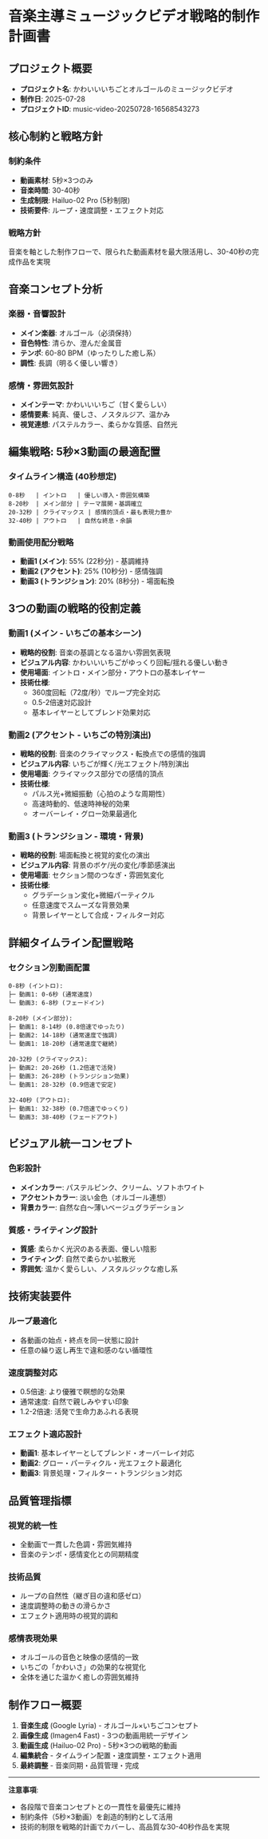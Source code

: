 # 音楽主導ミュージックビデオ戦略的制作計画書

## プロジェクト概要
- **プロジェクト名**: かわいいいちごとオルゴールのミュージックビデオ
- **制作日**: 2025-07-28
- **プロジェクトID**: music-video-20250728-16568543273

## 核心制約と戦略方針

### 制約条件
- **動画素材**: 5秒×3つのみ
- **音楽時間**: 30-40秒
- **生成制限**: Hailuo-02 Pro (5秒制限)
- **技術要件**: ループ・速度調整・エフェクト対応

### 戦略方針
音楽を軸とした制作フローで、限られた動画素材を最大限活用し、30-40秒の完成作品を実現

## 音楽コンセプト分析

### 楽器・音響設計
- **メイン楽器**: オルゴール（必須保持）
- **音色特性**: 清らか、澄んだ金属音
- **テンポ**: 60-80 BPM（ゆったりした癒し系）
- **調性**: 長調（明るく優しい響き）

### 感情・雰囲気設計
- **メインテーマ**: かわいいいちご（甘く愛らしい）
- **感情要素**: 純真、優しさ、ノスタルジア、温かみ
- **視覚連想**: パステルカラー、柔らかな質感、自然光

## 編集戦略: 5秒×3動画の最適配置

### タイムライン構造 (40秒想定)
```
0-8秒   | イントロ   | 優しい導入・雰囲気構築
8-20秒  | メイン部分 | テーマ展開・基調確立  
20-32秒 | クライマックス | 感情的頂点・最も表現力豊か
32-40秒 | アウトロ   | 自然な終息・余韻
```

### 動画使用配分戦略
- **動画1 (メイン)**: 55% (22秒分) - 基調維持
- **動画2 (アクセント)**: 25% (10秒分) - 感情強調
- **動画3 (トランジション)**: 20% (8秒分) - 場面転換

## 3つの動画の戦略的役割定義

### 動画1 (メイン - いちごの基本シーン)
- **戦略的役割**: 音楽の基調となる温かい雰囲気表現
- **ビジュアル内容**: かわいいいちごがゆっくり回転/揺れる優しい動き
- **使用場面**: イントロ・メイン部分・アウトロの基本レイヤー
- **技術仕様**: 
  - 360度回転（72度/秒）でループ完全対応
  - 0.5-2倍速対応設計
  - 基本レイヤーとしてブレンド効果対応

### 動画2 (アクセント - いちごの特別演出)
- **戦略的役割**: 音楽のクライマックス・転換点での感情的強調
- **ビジュアル内容**: いちごが輝く/光エフェクト/特別演出
- **使用場面**: クライマックス部分での感情的頂点
- **技術仕様**:
  - パルス光+微細振動（心拍のような周期性）
  - 高速時動的、低速時神秘的効果
  - オーバーレイ・グロー効果最適化

### 動画3 (トランジション - 環境・背景)
- **戦略的役割**: 場面転換と視覚的変化の演出
- **ビジュアル内容**: 背景のボケ/光の変化/季節感演出
- **使用場面**: セクション間のつなぎ・雰囲気変化
- **技術仕様**:
  - グラデーション変化+微細パーティクル
  - 任意速度でスムーズな背景効果
  - 背景レイヤーとして合成・フィルター対応

## 詳細タイムライン配置戦略

### セクション別動画配置
```
0-8秒 (イントロ):
├─ 動画1: 0-6秒 (通常速度)
└─ 動画3: 6-8秒 (フェードイン)

8-20秒 (メイン部分):
├─ 動画1: 8-14秒 (0.8倍速でゆったり)
├─ 動画2: 14-18秒 (通常速度で強調)
└─ 動画1: 18-20秒 (通常速度で継続)

20-32秒 (クライマックス):
├─ 動画2: 20-26秒 (1.2倍速で活発)
├─ 動画3: 26-28秒 (トランジション効果)
└─ 動画1: 28-32秒 (0.9倍速で安定)

32-40秒 (アウトロ):
├─ 動画1: 32-38秒 (0.7倍速でゆっくり)
└─ 動画3: 38-40秒 (フェードアウト)
```

## ビジュアル統一コンセプト

### 色彩設計
- **メインカラー**: パステルピンク、クリーム、ソフトホワイト
- **アクセントカラー**: 淡い金色（オルゴール連想）
- **背景カラー**: 自然な白〜薄いベージュグラデーション

### 質感・ライティング設計
- **質感**: 柔らかく光沢のある表面、優しい陰影
- **ライティング**: 自然で柔らかい拡散光
- **雰囲気**: 温かく愛らしい、ノスタルジックな癒し系

## 技術実装要件

### ループ最適化
- 各動画の始点・終点を同一状態に設計
- 任意の繰り返し再生で違和感のない循環性

### 速度調整対応
- 0.5倍速: より優雅で瞑想的な効果
- 通常速度: 自然で親しみやすい印象
- 1.2-2倍速: 活発で生命力あふれる表現

### エフェクト適応設計
- **動画1**: 基本レイヤーとしてブレンド・オーバーレイ対応
- **動画2**: グロー・パーティクル・光エフェクト最適化
- **動画3**: 背景処理・フィルター・トランジション対応

## 品質管理指標

### 視覚的統一性
- 全動画で一貫した色調・雰囲気維持
- 音楽のテンポ・感情変化との同期精度

### 技術品質
- ループの自然性（継ぎ目の違和感ゼロ）
- 速度調整時の動きの滑らかさ
- エフェクト適用時の視覚的調和

### 感情表現効果
- オルゴールの音色と映像の感情的一致
- いちごの「かわいさ」の効果的な視覚化
- 全体を通じた温かく癒しの雰囲気維持

## 制作フロー概要

1. **音楽生成** (Google Lyria) - オルゴール×いちごコンセプト
2. **画像生成** (Imagen4 Fast) - 3つの動画用統一デザイン
3. **動画生成** (Hailuo-02 Pro) - 5秒×3つの戦略的動画
4. **編集統合** - タイムライン配置・速度調整・エフェクト適用
5. **最終調整** - 音楽同期・品質管理・完成

---

**注意事項**: 
- 各段階で音楽コンセプトとの一貫性を最優先に維持
- 制約条件（5秒×3動画）を創造的制約として活用
- 技術的制限を戦略的計画でカバーし、高品質な30-40秒作品を実現